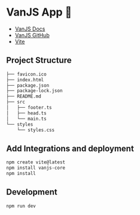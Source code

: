 # VanJS App 🍨

- [VanJS Docs](https://vanjs.org/tutorial)
- [VanJS GitHub](https://github.com/vanjs-org/van)
- [Vite](https://vitejs.dev/)

## Project Structure
```bash
├── favicon.ico
├── index.html
├── package.json
├── package-lock.json
├── README.md
├── src
│   ├── footer.ts
│   ├── head.ts
│   └── main.ts
└── styles
    └── styles.css
```

## Add Integrations and deployment
```bash
npm create vite@latest
npm install vanjs-core
npm install
```

## Development
```bash
npm run dev
```